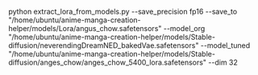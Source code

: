 python extract_lora_from_models.py --save_precision fp16 --save_to "/home/ubuntu/anime-manga-creation-helper/models/Lora/angus_chow.safetensors" --model_org "/home/ubuntu/anime-manga-creation-helper/models/Stable-diffusion/neverendingDreamNED_bakedVae.safetensors" --model_tuned "/home/ubuntu/anime-manga-creation-helper/models/Stable-diffusion/anges_chow/anges_chow_5400_lora.safetensors" --dim 32